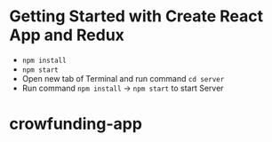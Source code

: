 # Getting Started with Create React App and Redux

- `npm install`
- `npm start`
- Open new tab of Terminal and run command `cd server`
- Run command `npm install` -> `npm start` to start Server
<!-- - Fake server -->
# crowfunding-app
